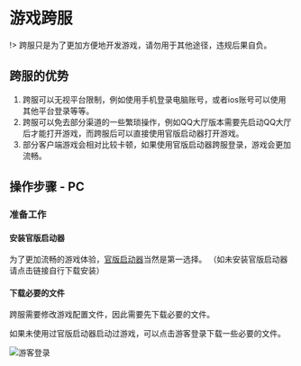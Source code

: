 # 游戏跨服

!> 跨服只是为了更加方便地开发游戏，请勿用于其他途径，违规后果自负。

## 跨服的优势

1. 跨服可以无视平台限制，例如使用手机登录电脑账号，或者ios账号可以使用其他平台登录等等。
2. 跨服可以免去部分渠道的一些繁琐操作，例如QQ大厅版本需要先启动QQ大厅后才能打开游戏，而跨服后可以直接使用官版启动器打开游戏。
3. 部分客户端游戏会相对比较卡顿，如果使用官版启动器跨服登录，游戏会更加流畅。

## 操作步骤 - PC

### 准备工作

#### 安装官版启动器

为了更加流畅的游戏体验，[官版启动器](https://mdownload.mini1.cn/latest/miniworldoffice.exe)当然是第一选择。
（如未安装官版启动器请点击链接自行下载安装）

#### 下载必要的文件

跨服需要修改游戏配置文件，因此需要先下载必要的文件。

如果未使用过官版启动器启动过游戏，可以点击游客登录下载一些必要的文件。

![游客登录](https://imgtu.com/i/jyoqVf)








